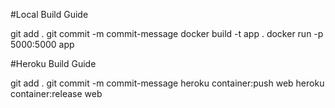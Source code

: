 #Local Build Guide

git add .
git commit -m commit-message
docker build -t app .
docker run -p 5000:5000 app

#Heroku Build Guide

git add .
git commit -m commit-message
heroku container:push web
heroku container:release web